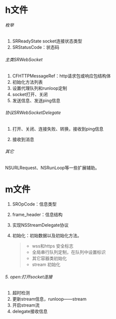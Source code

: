 # h文件

###### 枚举

1. SRReadyState socket连接状态类型
2. SRStatusCode：状态码

###### 主类SRWebSocket

1. CFHTTPMessageRef：http请求包或响应包结构体
2. 初始化方法列表
3. 设置代理队列和runloop定制
4. socket打开、关闭
5. 发送信息、发送ping信息

###### 协议SRWebSocketDelegate

1. 打开、关闭、连接失败、转换，接收到ping信息

2. 接收到消息


###### 其它

NSURLRequest、NSRunLoop等一些扩展辅助。


# m文件

1. SROpCode：信息类型
2. frame_header：信息结构


3. 实现NSStreamDelegate协议


4. 初始化：初始数据以及初始化方法。

	> * wss和https 安全标志
	> * 全局串行队列定制，在队列中设置标识
	> * 其它容器类初始化
	> * stream 初始化
	
	
###### 5. open:打开socket连接

1. 超时检测
2. 更新stream信息，runloop——stream
3. 开启stream流
4. delegate接收信息



	